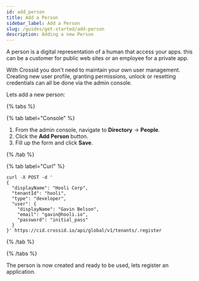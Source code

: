 ```yaml
---
id: add_person
title: Add a Person
sidebar_label: Add a Person
slug: /guides/get-started/add-person
description: Adding a new Person
---
```


A person is a digital representation of a human that access your apps. this can be a customer for public web sites or an employee for a private app.

With Crossid you don't need to maintain your own user management. Creating new user profile, granting permissions, unlock or resetting credentials can all be done via the admin console.

Lets add a new person:

{% tabs %}

{% tab label="Console" %}

1. From the admin console, navigate to **Directory** -> **People**.
1. Click the **Add Person** button.
1. Fill up the form and click **Save**.

{% /tab %}

{% tab label="Curl" %}

```curl {3,6-9}
curl -X POST -d '
{
  "displayName": "Hooli Corp",
  "tenantId": "hooli",
  "type": "developer",
  "user": {
    "displayName": "Gavin Belson",
    "email": "gavin@hooli.io",
    "password": "initial_pass"
  }
}' https://cid.crossid.io/api/global/v1/tenants/.register
```

{% /tab %}

{% /tabs %}

The person is now created and ready to be used, lets register an application.

